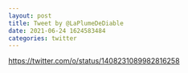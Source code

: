 ```yaml
--- 
layout: post 
title: Tweet by @LaPlumeDeDiable 
date: 2021-06-24 1624583484 
categories: twitter 
--- 
```

https://twitter.com/o/status/1408231089982816258